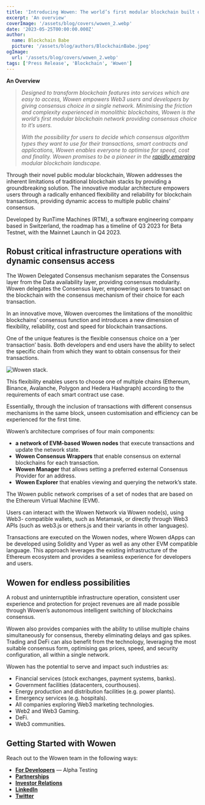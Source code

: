 ```yaml
---
title: 'Introducing Wowen: The world’s first modular blockchain built on delegated consensus'
excerpt: 'An overview'
coverImage: '/assets/blog/covers/wowen_2.webp'
date: '2023-05-25T00:00:00.000Z'
author:
  name: Blockchain Babe
  picture: '/assets/blog/authors/BlockchainBabe.jpeg'
ogImage:
  url: '/assets/blog/covers/wowen_2.webp'
tags: ['Press Release', 'Blockchain', 'Wowen']
---
```


**An Overview**

> _Designed to transform blockchain features into services which are easy to access, Wowen empowers Web3 users and developers by giving consensus choice in a single network. Minimising the friction and complexity experienced in monolithic blockchains, Wowen is the world’s first modular blockchain network providing consensus choice to it’s users._
>
> _With the possibility for users to decide which consensus algorithm types they want to use for their transactions, smart contracts and applications, Wowen enables everyone to optimise for speed, cost and finality. Wowen promises to be a pioneer in the_ [_rapidly emerging_](https://cointelegraph.com/news/modular-blockchains-could-be-the-next-hot-crypto-market-trend-in-2023) _modular blockchain landscape._

Through their novel public modular blockchain, Wowen addresses the inherent limitations of traditional blockchain stacks by providing a groundbreaking solution. The innovative modular architecture empowers users through a radically enhanced flexibility and reliability for blockchain transactions, providing dynamic access to multiple public chains’ consensus.

Developed by RunTime Machines (RTM), a software engineering company based in Switzerland, the roadmap has a timeline of Q3 2023 for Beta Testnet, with the Mainnet Launch in Q4 2023.

## Robust critical infrastructure operations with dynamic consensus access

The Wowen Delegated Consensus mechanism separates the Consensus layer from the Data availability layer, providing consensus modularity. Wowen delegates the Consensus layer, empowering users to transact on the blockchain with the consensus mechanism of their choice for each transaction.

In an innovative move, Wowen overcomes the limitations of the monolithic blockchains’ consensus function and introduces a new dimension of flexibility, reliability, cost and speed for blockchain transactions.

One of the unique features is the flexible consensus choice on a ‘per transaction’ basis. Both developers and end users have the ability to select the specific chain from which they want to obtain consensus for their transactions.

![Wowen stack.](/assets/blog/visuals/wowen_2_stack.jpg#width-50#max-width-fit)

This flexibility enables users to choose one of multiple chains (Ethereum, Binance, Avalanche, Polygon and Hedera Hashgraph) according to the requirements of each smart contract use case.

Essentially, through the inclusion of transactions with different consensus mechanisms in the same block, unseen customisation and efficiency can be experienced for the first time.

Wowen’s architecture comprises of four main components:

- **a network of EVM-based Wowen nodes** that execute transactions and update the network state.
- **Wowen Consensus Wrappers** that enable consensus on external blockchains for each transaction.
- **Wowen Manager** that allows setting a preferred external Consensus Provider for an address.
- **Wowen Explorer** that enables viewing and querying the network’s state.

The Wowen public network comprises of a set of nodes that are based on the Ethereum Virtual Machine (EVM).

Users can interact with the Wowen Network via Wowen node(s), using Web3- compatible wallets, such as Metamask, or directly through Web3 APIs (such as web3.js or ethers.js and their variants in other languages).

Transactions are executed on the Wowen nodes, where Wowen dApps can be developed using Solidity and Vyper as well as any other EVM compatible language. This approach leverages the existing infrastructure of the Ethereum ecosystem and provides a seamless experience for developers and users.

## Wowen for endless possibilities

A robust and uninterruptible infrastructure operation, consistent user experience and protection for project revenues are all made possible through Wowen’s autonomous intelligent switching of blockchains consensus.

Wowen also provides companies with the ability to utilise multiple chains simultaneously for consensus, thereby eliminating delays and gas spikes. Trading and DeFi can also benefit from the technology, leveraging the most suitable consensus form, optimising gas prices, speed, and security configuration, all within a single network.

Wowen has the potential to serve and impact such industries as:

- Financial services (stock exchanges, payment systems, banks).
- Government facilities (datacenters, courthouses).
- Energy production and distribution facilities (e.g. power plants).
- Emergency services (e.g. hospitals).
- All companies exploring Web3 marketing technologies.
- Web2 and Web3 Gaming.
- DeFi.
- Web3 communities.

## Getting Started with Wowen

Reach out to the Wowen team in the following ways:

- [**For Developers**](https://t.me/WowenNetwork/2) — Alpha Testing
- [**Partnerships**](mailto:partner@wowen.io)
- [**Investor Relations**](mailto:investor@wowen.io)
- [**LinkedIn**](https://www.linkedin.com/company/wowen-network)
- [**Twitter**](https://twitter.com/wowen_network)
